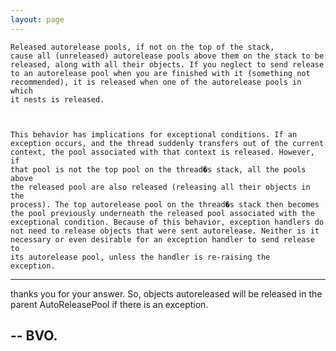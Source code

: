 ```yaml
---
layout: page
---
```


<code>Released autorelease pools, if not on the top of the stack, cause all (unreleased) autorelease pools above them on the stack to be released, along with all their objects. If you neglect to send release to an autorelease pool when you are finished with it (something not recommended), it is released when one of the autorelease pools in which it nests is released.


This behavior has implications for exceptional conditions. If an exception occurs, and the thread suddenly transfers out of the current context, the pool associated with that context is released. However, if that pool is not the top pool on the thread�s stack, all the pools above the released pool are also released (releasing all their objects in the process). The top autorelease pool on the thread�s stack then becomes the pool previously underneath the released pool associated with the exceptional condition. Because of this behavior, exception handlers do not need to release objects that were sent autorelease. Neither is it necessary or even desirable for an exception handler to send release to its autorelease pool, unless the handler is re-raising the exception.</code>

----

thanks you for your answer.
So, objects autoreleased will be released in the parent AutoReleasePool if there is an exception.

-- BVO.
----
